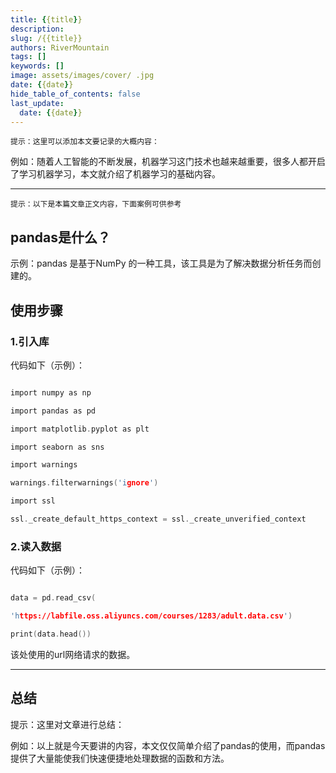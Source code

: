 ```yaml
---
title: {{title}}
description: 
slug: /{{title}}
authors: RiverMountain
tags: []
keywords: []
image: assets/images/cover/ .jpg
date: {{date}}
hide_table_of_contents: false
last_update:
  date: {{date}}
---
```


`提示：这里可以添加本文要记录的大概内容：`

例如：随着人工智能的不断发展，机器学习这门技术也越来越重要，很多人都开启了学习机器学习，本文就介绍了机器学习的基础内容。

<!-- truncate -->

---

`提示：以下是本篇文章正文内容，下面案例可供参考`

## pandas是什么？

示例：pandas 是基于NumPy 的一种工具，该工具是为了解决数据分析任务而创建的。

## 使用步骤

### 1.引入库

代码如下（示例）：

```c

import numpy as np

import pandas as pd

import matplotlib.pyplot as plt

import seaborn as sns

import warnings

warnings.filterwarnings('ignore')

import ssl

ssl._create_default_https_context = ssl._create_unverified_context

```

### 2.读入数据

代码如下（示例）：

```c

data = pd.read_csv(

'https://labfile.oss.aliyuncs.com/courses/1283/adult.data.csv')

print(data.head())

```

该处使用的url网络请求的数据。

---

## 总结

提示：这里对文章进行总结：

例如：以上就是今天要讲的内容，本文仅仅简单介绍了pandas的使用，而pandas提供了大量能使我们快速便捷地处理数据的函数和方法。
  
